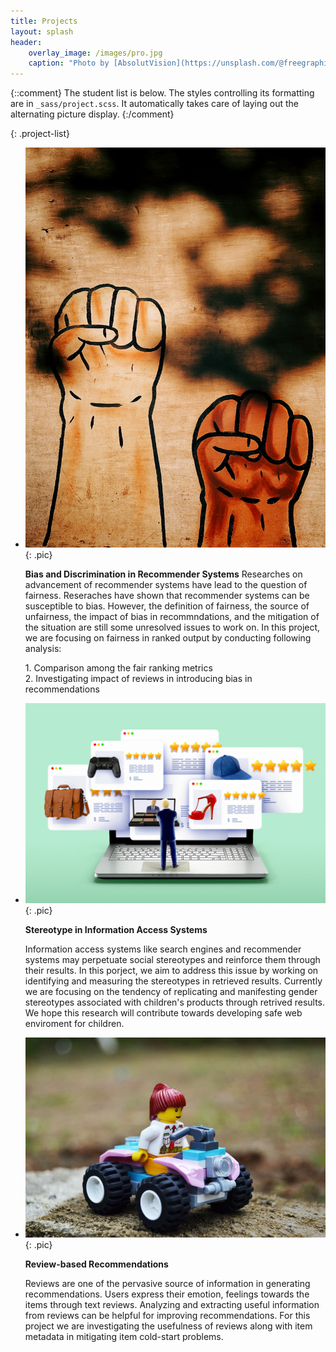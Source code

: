 ```yaml
---
title: Projects
layout: splash
header:
    overlay_image: /images/pro.jpg
    caption: "Photo by [AbsolutVision](https://unsplash.com/@freegraphictoday) on [Unsplash](https://unsplash.com/s/photos/sticky-notes?utm_source=unsplash&amp;utm_medium=referral&amp;utm_content=creditCopyText)"
---
```



{::comment}
The student list is below.  The styles controlling its formatting are in `_sass/project.scss`. It
automatically takes care of laying out the alternating picture display.
{:/comment}

{: .project-list}

-   [![Bias](../images/bias.jpg "Photo by Jon Tyson on Unsplash")](https://unsplash.com/photos/qn6mBa0twDY)
    {: .pic}

	**Bias and Discrimination in Recommender Systems** 
	Researches on advancement of recommender systems have lead to the question of fairness. Reseraches have shown that recommender systems can be susceptible to bias. However, the definition of fairness, the source of unfairness, the impact of bias in recommndations, and the mitigation of the situation are still some unresolved issues to work on.
	In this project, we are focusing on fairness in ranked output by conducting following analysis:
	<div class="list-item">
	1. Comparison among the fair ranking metrics
	<br>2. Investigating impact of reviews in introducing bias in recommendations
	</div>
	
-   [![Stereotype](../images/review.jpg "Photo by Yogi Purnama on Unsplash")](https://unsplash.com/photos/7JzyLiUj0pQ)
    {: .pic}

    **Stereotype in Information Access Systems** 

    Information access systems like search engines and recommender systems may perpetuate social stereotypes and reinforce them through their results. In this porject, we aim to address this issue by working on identifying and measuring the stereotypes in retrieved results. Currently we are focusing on the tendency of replicating and manifesting gender stereotypes associated with children's products through retrived results. We hope this research will contribute towards developing safe web enviroment for children.

-   [![Review](../images/stereotype.jpeg "Photo by Morning Brew on Unsplash")](https://unsplash.com/photos/ShVipPImS6k)
    {: .pic}

    **Review-based Recommendations** 

    Reviews are one of the pervasive source of information in generating recommendations. Users express their emotion, feelings towards the items through text reviews. Analyzing and extracting useful information from reviews can be helpful for improving recommendations. For this project we are investigating the usefulness of reviews along with item metadata in mitigating item cold-start problems. 
    

